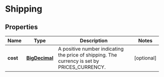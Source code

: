 
# Shipping

## Properties
Name | Type | Description | Notes
------------ | ------------- | ------------- | -------------
**cost** | [**BigDecimal**](BigDecimal.md) | A positive number indicating the price of shipping. The currency is set by PRICES_CURRENCY.  |  [optional]



